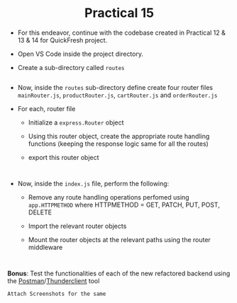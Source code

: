 <h1 align="center">Practical 15</h1>

- For this endeavor, continue with the codebase created in Practical 12 & 13 & 14 for QuickFresh project.
- Open VS Code inside the project directory.
- Create a sub-directory called `routes`
  ```
  
  ```
- Now, inside the `routes` sub-directory define create four router files `mainRouter.js`, `productRouter.js`, `cartRouter.js` and  `orderRouter.js`

- For each, router file
  - Initialize a `express.Router` object
  - Using this router object, create the appropriate route handling functions (keeping the response logic same for all the routes)
  - export this router object

      ```
      
      
      ```


- Now, inside the `index.js` file, perform the following:
  - Remove any route handling operations perfomed using `app.HTTPMETHOD` where HTTPMETHOD = GET, PATCH, PUT, POST, DELETE
  - Import the relevant router objects
  - Mount the router objects at the relevant paths using the router middleware

      ```
      
      
      ```

**Bonus**: Test the functionalities of each of the new refactored backend using the [Postman](https://www.postman.com/downloads/)/[Thunderclient](https://www.thunderclient.com/) tool

```
Attach Screenshots for the same
```
